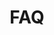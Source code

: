 ---
title: "FAQ"
enable: true
description: "Frequently Asked Questions"
faqs:
  - question: "1. What industries and clouds do you specialize in?"
    answer: "We bring deep, hands-on expertise in Salesforce's core clouds—Financial Services Cloud, Sales Cloud, and Service Cloud—tailored to your industry needs. Whether you're a global wealth-management firm, a high-volume call center, or an emerging non-profit, our team has successfully delivered scalable solutions that align with your unique processes and regulatory requirements."
  - question: "2. How is your pricing structured and what investment should I plan?"
    answer: "We offer flexible engagement models to fit your needs and budget:

• Fixed-Bid Projects: Ideal for well-defined scopes—one clear deliverable and predictable cost.

• Time & Materials: Best for evolving requirements—transparent hourly rates and only pay for the time spent.

• Outcome-Based: Aligned to your success metrics—fees tied to achieving agreed-upon milestones and ROI targets.

Before we begin, we'll work together to draft a detailed Statement of Work and provide a clear budget range so you can plan with confidence."
  - question: "3.Do you offer ongoing managed services and support after go-live?"
    answer: "Absolutely. We act as your long-term Salesforce partner, offering:

• Managed Services Plans: Monthly retainer packages for enhancements, user support, and system maintenance.

• Health Checks & Optimizations: Quarterly audits of performance, security, and process efficiency, with recommended action items.

• Innovation Sprints: Short, focused engagements to add new features—Einstein AI, Slack integrations, or custom dashboards—as your business evolves.

With our proactive support and continuous-improvement mindset, your Salesforce investment keeps delivering value year after year."
  - question: "4. How will you ensure my team adopts and thrives on Salesforce?"
    answer: "We believe technology succeeds only when people do. That's why every project includes:

• Tailored Training Programs: Role-based workshops, hands-on labs, and easy-to-follow user guides.

• Change Management Playbook: Stakeholder alignment sessions, communication plans, and adoption metrics tracking.

• Post-Go-Live Support: Dedicated support hours, quarterly health checks, and optimization sprints to address new needs.

By combining best-practice training with ongoing guidance, we drive adoption rates north of 90% and deliver sustained CRM success."
--- 